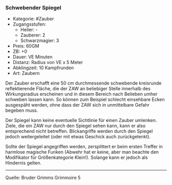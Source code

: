 ### Schwebender Spiegel

- Kategorie: #Zauber
- Zugangsstufen:
  - Heiler: -
  - Zauberer: 2
  - Schwarzmagier: 3
- Preis: 60GM
- ZB: +0
- Dauer: VE Minuten
- Distanz: Radius von VE x 5 Meter
- Abklingzeit: 10 Kampfrunden
- Art: Zaubern

Der Zauber erschafft eine 50 cm durchmessende schwebende kreisrunde reflektierende Fläche, die der ZAW an beliebiger Stelle innerhalb des Wirkungsradius erscheinen und in diesem Bereich nach Belieben umher schweben lassen kann. So können zum Beispiel schlecht einsehbare Ecken ausgespäht werden, ohne dass der ZAW sich in unmittelbare Gefahr begeben muss.

Der Spiegel kann keine eventuelle Sichtlinie für einen Zauber umlenken. Ziele, die ein ZAW nur durch den Spiegel sehen kann, kann er also entsprechend nicht betreffen. Blickangriffe werden durch den Spiegel jedoch weitergeleitet (oder mit etwas Geschick auch zurückgelenkt).

Sollte der Spiegel angegriffen werden, zersplittert er beim ersten Treffer in harmlose magische Funken (Abwehr hat er keine, aber man beachte den Modifikator für Größenkategorie Klein!). Solange kann er jedoch als Hindernis gelten.

---

Quelle: Bruder Grimms Grimmoire 5
